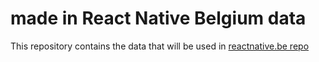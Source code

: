 # made in React Native Belgium data

This repository contains the data that will be used in [reactnative.be repo](https://github.com/easystreet-be/reactnative.be)
